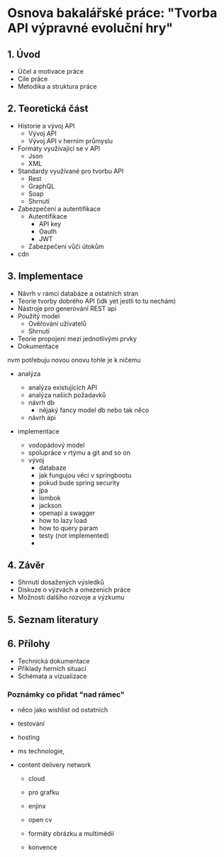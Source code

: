# Osnova bakalářské práce: "Tvorba API výpravné evoluční hry"

## 1. Úvod

- Účel a motivace práce
- Cíle práce
- Metodika a struktura práce

## 2. Teoretická část
- Historie a vývoj API
  - Vývoj API
  - Vývoj API v herním průmyslu
- Formáty využívající se v API
  - Json
  - XML
- Standardy využívané pro tvorbu API
  - Rest
  - GraphQL
  - Soap
  - Shrnutí
- Zabezpečení a autentifikace
  - Autentifikace
    - API key
    - Oauth
    - JWT
  - Zabezpečení vůči útokům
- cdn


## 3. Implementace

- Návrh v rámci databáze a ostatních stran
- Teorie tvorby dobrého API (idk yet jestli to tu nechám)
- Nástroje pro generování REST api
- Použitý model
  - Ověřování uživatelů
  - Shrnutí
- Teorie propojení mezi jednotlivými prvky
- Dokumentace

nvm potřebuju novou onovu tohle je k ničemu

- analýza
  - analýza existujících API
  - analýza našich požadavků
  - návrh db
    - nějaký fancy model db nebo tak něco
  - návrh api

- implementace
  - vodopádový model
  - spolupráce v rtýmu a git and so on
  - vývoj
    - databaze
    - jak fungujou věci v springbootu
    - pokud bude spring security
    - jpa
    - lombok
    - jackson
    - openapi a swagger
    - how to lazy load
    - how to query param
    - testy (not implemented)
    - 


## 4. Závěr

- Shrnutí dosažených výsledků
- Diskuze o výzvách a omezeních práce
- Možnosti dalšího rozvoje a výzkumu

## 5. Seznam literatury

## 6. Přílohy

- Technická dokumentace
- Příklady herních situací
- Schémata a vizualizace

### Poznámky co přidat "nad rámec"

- něco jako wishlist od ostatních
- testování
- hosting
- ms technologie,
- content delivery network

  - cloud
  - pro grafku
  - enjinx
  - open cv

  - formáty obrázku a multimédií
  - konvence
